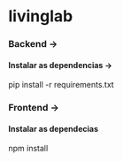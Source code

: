 # livinglab

### Backend ->
#### Instalar as dependencias ->
pip install -r requirements.txt
### Frontend ->
#### Instalar as dependecias
npm install